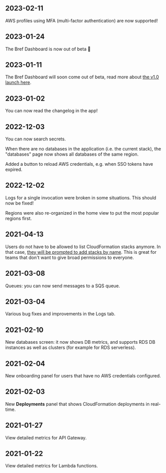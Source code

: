 ## 2023-02-11

AWS profiles using MFA (multi-factor authentication) are now supported!


## 2023-01-24

The Bref Dashboard is now out of beta 🎉

## 2023-01-11

The Bref Dashboard will soon come out of beta, read more about [the v1.0 launch here](https://github.com/brefphp/dashboard/blob/main/Launch.md).

## 2023-01-02

You can now read the changelog in the app!

## 2022-12-03

You can now search secrets.

When there are no databases in the application (i.e. the current stack), the "databases" page now shows all databases of the same region.

Added a button to reload AWS credentials, e.g. when SSO tokens have expired.

## 2022-12-02

Logs for a single invocation were broken in some situations. This should now be fixed!

Regions were also re-organized in the home view to put the most popular regions first.

## 2021-04-13

Users do not have to be allowed to list CloudFormation stacks anymore. In that case, [they will be prompted to add stacks by name](https://twitter.com/matthieunapoli/status/1382017987939553280). This is great for teams that don't want to give broad permissions to everyone.

## 2021-03-08

Queues: you can now send messages to a SQS queue.

## 2021-03-04

Various bug fixes and improvements in the Logs tab.

## 2021-02-10

New databases screen: it now shows DB metrics, and supports RDS DB instances as well as clusters (for example for RDS serverless).

## 2021-02-04

New onboarding panel for users that have no AWS credentials configured.

## 2021-02-03

New **Deployments** panel that shows CloudFormation deployments in real-time.

## 2021-01-27

View detailed metrics for API Gateway.

## 2021-01-22

View detailed metrics for Lambda functions.
